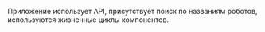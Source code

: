 Приложение использует API, присутствует поиск по названиям роботов, используются жизненные циклы компонентов.
